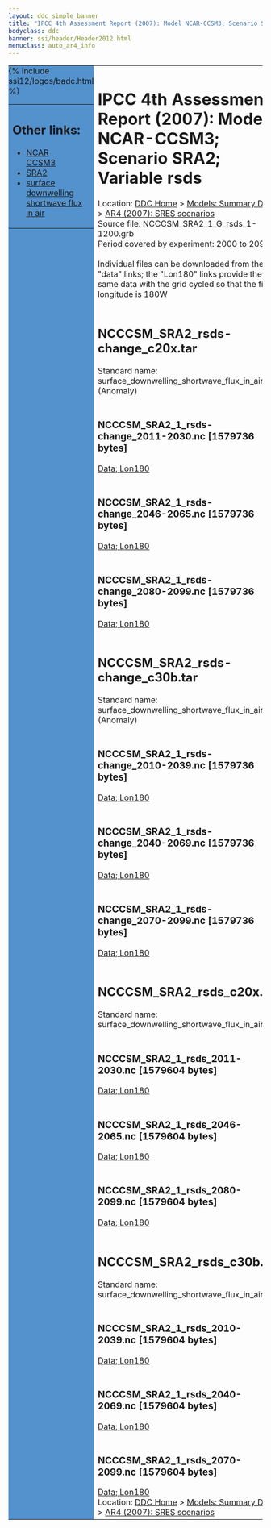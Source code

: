 ```yaml
---
layout: ddc_simple_banner
title: "IPCC 4th Assessment Report (2007): Model NCAR-CCSM3; Scenario SRA2; Variable rsds"
bodyclass: ddc
banner: ssi/header/Header2012.html
menuclass: auto_ar4_info
---
```



<table width="100%" border="0" cellspacing="0" cellpadding="0" style="border-collapse: collapse;">
<tr style="margin:0;padding:0;border:0;">
<td style="margin:0;padding:0;border:0;height:1pt;width:150pt;background:#5492CD;" valign="top" >

<div id="lh-col2" class="auto_ar4_info">
<table class="menumain" bgcolor="#5492CD" cellspacing="0" width="100%" border="0">
<tr><td>
<h2> Other links:</h2>
<ul>
<li><a href="/auto/ar4/model-NCAR-CCSM3.html">NCAR<br/>CCSM3</a></li>
<li><a href="/auto/ar4/scenario-SRA2.html">SRA2</a></li>
<li><a href="/auto/ar4/var-surface_downwelling_shortwave_flux_in_air.html">surface downwelling<br/> shortwave flux in air</a></li>
</ul>
</td></tr>
{% include ssi12/logos/badc.html %}
</table>
</div>
</td>
<td><h1>IPCC 4th Assessment Report (2007): Model NCAR-CCSM3; Scenario SRA2; Variable rsds</h1>

<!-- Breadcrumb1 -->
<div id="breadcrumb1" align="left">
Location: <a href="/index.html">DDC Home</a> > <a href="/sim/gcm_clim/">Models: Summary Data</a>
> <a href="/sim/gcm_clim/SRES_AR4/index.html">AR4 (2007): SRES scenarios</a>
</div>
<!-- End of Breadcrumb1 -->Source file: NCCCSM_SRA2_1_G_rsds_1-1200.grb
<br/>
Period covered by experiment: 2000 to 2099<br/>
<br/>Individual files can be downloaded from the "data" links; the "Lon180" links provide the same data
         with the grid cycled so that the first longitude is 180W<br/>
<br/><h2>NCCCSM_SRA2_rsds-change_c20x.tar</h2>
Standard name: surface_downwelling_shortwave_flux_in_air (Anomaly)<br>
<br/><h3>NCCCSM_SRA2_1_rsds-change_2011-2030.nc [1579736 bytes]</h3>
<a href="http://apps.ipcc-data.org/cgi-bin/downl/ar4_nc/rsds/NCCCSM_SRA2_1_rsds-change_2011-2030.nc">Data; </a><a href="http://apps.ipcc-data.org/cgi-bin/downl/ar4_nc/rsds/NCCCSM_SRA2_1_rsds-change_2011-2030.cyto180.nc"> Lon180</a><br/>
<br/><h3>NCCCSM_SRA2_1_rsds-change_2046-2065.nc [1579736 bytes]</h3>
<a href="http://apps.ipcc-data.org/cgi-bin/downl/ar4_nc/rsds/NCCCSM_SRA2_1_rsds-change_2046-2065.nc">Data; </a><a href="http://apps.ipcc-data.org/cgi-bin/downl/ar4_nc/rsds/NCCCSM_SRA2_1_rsds-change_2046-2065.cyto180.nc"> Lon180</a><br/>
<br/><h3>NCCCSM_SRA2_1_rsds-change_2080-2099.nc [1579736 bytes]</h3>
<a href="http://apps.ipcc-data.org/cgi-bin/downl/ar4_nc/rsds/NCCCSM_SRA2_1_rsds-change_2080-2099.nc">Data; </a><a href="http://apps.ipcc-data.org/cgi-bin/downl/ar4_nc/rsds/NCCCSM_SRA2_1_rsds-change_2080-2099.cyto180.nc"> Lon180</a><br/>
<br/><h2>NCCCSM_SRA2_rsds-change_c30b.tar</h2>
Standard name: surface_downwelling_shortwave_flux_in_air (Anomaly)<br>
<br/><h3>NCCCSM_SRA2_1_rsds-change_2010-2039.nc [1579736 bytes]</h3>
<a href="http://apps.ipcc-data.org/cgi-bin/downl/ar4_nc/rsds/NCCCSM_SRA2_1_rsds-change_2010-2039.nc">Data; </a><a href="http://apps.ipcc-data.org/cgi-bin/downl/ar4_nc/rsds/NCCCSM_SRA2_1_rsds-change_2010-2039.cyto180.nc"> Lon180</a><br/>
<br/><h3>NCCCSM_SRA2_1_rsds-change_2040-2069.nc [1579736 bytes]</h3>
<a href="http://apps.ipcc-data.org/cgi-bin/downl/ar4_nc/rsds/NCCCSM_SRA2_1_rsds-change_2040-2069.nc">Data; </a><a href="http://apps.ipcc-data.org/cgi-bin/downl/ar4_nc/rsds/NCCCSM_SRA2_1_rsds-change_2040-2069.cyto180.nc"> Lon180</a><br/>
<br/><h3>NCCCSM_SRA2_1_rsds-change_2070-2099.nc [1579736 bytes]</h3>
<a href="http://apps.ipcc-data.org/cgi-bin/downl/ar4_nc/rsds/NCCCSM_SRA2_1_rsds-change_2070-2099.nc">Data; </a><a href="http://apps.ipcc-data.org/cgi-bin/downl/ar4_nc/rsds/NCCCSM_SRA2_1_rsds-change_2070-2099.cyto180.nc"> Lon180</a><br/>
<br/><h2>NCCCSM_SRA2_rsds_c20x.tar</h2>
Standard name: surface_downwelling_shortwave_flux_in_air<br>
<br/><h3>NCCCSM_SRA2_1_rsds_2011-2030.nc [1579604 bytes]</h3>
<a href="http://apps.ipcc-data.org/cgi-bin/downl/ar4_nc/rsds/NCCCSM_SRA2_1_rsds_2011-2030.nc">Data; </a><a href="http://apps.ipcc-data.org/cgi-bin/downl/ar4_nc/rsds/NCCCSM_SRA2_1_rsds_2011-2030.cyto180.nc"> Lon180</a><br/>
<br/><h3>NCCCSM_SRA2_1_rsds_2046-2065.nc [1579604 bytes]</h3>
<a href="http://apps.ipcc-data.org/cgi-bin/downl/ar4_nc/rsds/NCCCSM_SRA2_1_rsds_2046-2065.nc">Data; </a><a href="http://apps.ipcc-data.org/cgi-bin/downl/ar4_nc/rsds/NCCCSM_SRA2_1_rsds_2046-2065.cyto180.nc"> Lon180</a><br/>
<br/><h3>NCCCSM_SRA2_1_rsds_2080-2099.nc [1579604 bytes]</h3>
<a href="http://apps.ipcc-data.org/cgi-bin/downl/ar4_nc/rsds/NCCCSM_SRA2_1_rsds_2080-2099.nc">Data; </a><a href="http://apps.ipcc-data.org/cgi-bin/downl/ar4_nc/rsds/NCCCSM_SRA2_1_rsds_2080-2099.cyto180.nc"> Lon180</a><br/>
<br/><h2>NCCCSM_SRA2_rsds_c30b.tar</h2>
Standard name: surface_downwelling_shortwave_flux_in_air<br>
<br/><h3>NCCCSM_SRA2_1_rsds_2010-2039.nc [1579604 bytes]</h3>
<a href="http://apps.ipcc-data.org/cgi-bin/downl/ar4_nc/rsds/NCCCSM_SRA2_1_rsds_2010-2039.nc">Data; </a><a href="http://apps.ipcc-data.org/cgi-bin/downl/ar4_nc/rsds/NCCCSM_SRA2_1_rsds_2010-2039.cyto180.nc"> Lon180</a><br/>
<br/><h3>NCCCSM_SRA2_1_rsds_2040-2069.nc [1579604 bytes]</h3>
<a href="http://apps.ipcc-data.org/cgi-bin/downl/ar4_nc/rsds/NCCCSM_SRA2_1_rsds_2040-2069.nc">Data; </a><a href="http://apps.ipcc-data.org/cgi-bin/downl/ar4_nc/rsds/NCCCSM_SRA2_1_rsds_2040-2069.cyto180.nc"> Lon180</a><br/>
<br/><h3>NCCCSM_SRA2_1_rsds_2070-2099.nc [1579604 bytes]</h3>
<a href="http://apps.ipcc-data.org/cgi-bin/downl/ar4_nc/rsds/NCCCSM_SRA2_1_rsds_2070-2099.nc">Data; </a><a href="http://apps.ipcc-data.org/cgi-bin/downl/ar4_nc/rsds/NCCCSM_SRA2_1_rsds_2070-2099.cyto180.nc"> Lon180</a><br/>
<!-- Breadcrumb2 -->
<div id="breadcrumb2" align="left">
Location: <a href="/index.html">DDC Home</a> > <a href="/sim/gcm_clim/">Models: Summary Data</a>
> <a href="/sim/gcm_clim/SRES_AR4/index.html">AR4 (2007): SRES scenarios</a>
</div>
<!-- End of Breadcrumb2 --></td></tr></table>
